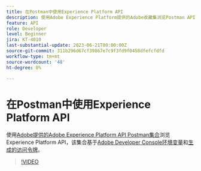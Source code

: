 ```yaml
---
title: 在Postman中使用Experience Platform API
description: 使用Adobe Experience Platform提供的Adobe收藏集浏览Postman API
feature: API
role: Developer
level: Beginner
jira: KT-4010
last-substantial-update: 2023-06-21T00:00:00Z
source-git-commit: 311b296d67cf39867e7c9f3fd9f0458dfefcfdfd
workflow-type: tm+mt
source-wordcount: '48'
ht-degree: 0%

---
```



# 在Postman中使用Experience Platform API

使用[Adobe提供的Adobe Experience Platform API Postman集合](https://github.com/adobe/experience-platform-postman-samples/tree/master/apis/experience-platform)浏览Experience Platform API，该集合基于[Adobe Developer Console环境变量](platform-api-authentication.md)和[生成的访问令牌](generate-an-access-token.md)。

>[!VIDEO](https://video.tv.adobe.com/v/29704/?learn=on&enablevpops)
